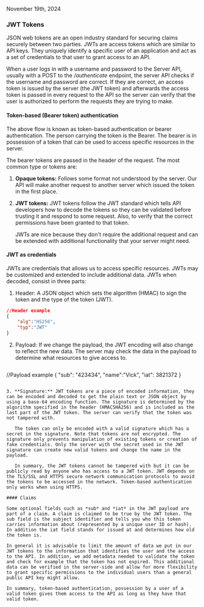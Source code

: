 
November 19th, 2024 

### JWT Tokens 

JSON web tokens are an open industry standard for securing claims securely between two parties. JWTs are access tokens which are similar to API keys. They uniquely identify a specific user of an application and act as a set of credentials to that user to grant access to an API. 

When a user logs in with a username and password to the Server API, usually with a POST to the */authenticate* endpoint, the server API checks if the username and password are correct. If they are correct, an access token is issued by the server (the JWT token) and afterwards the access token is passed in every request to the API so the server can verify that the user is authorized to perform the requests they are trying to make.

#### Token-based (Bearer token) authentication 

The above flow is known as token-based authentication or bearer authentication. The person carrying the token is the Bearer. The bearer is in possession of a token that can be used to access specific resources in the server.

The bearer tokens are passed in the header of the request. The most common type or tokens are:

1. **Opaque tokens:** Follows some format not understood by the server. Our API will make another request to another server which issued the token in the first place. 

2. **JWT tokens:** JWT tokens follow the JWT standard which tells API developers how to decode the tokens so they can be validated before trusting it and respond to some request. Also, to verify that the correct permissions have been granted to that token. 

   JWTs are nice because they don't require the additional request and can be extended with additional functionality that your server might need.

#### JWT as credentials 

JWTs are credentials that allows us to access specific resources. JWTs may be customized and extended to include additional data. JWTs when decoded, consist in three parts:

1. Header: A JSON object which sets the algorithm (HMAC) to sign the token and the type of the token (JWT).

```json
//Header example
{
	"alg":"HS256",
	"typ":"JWT"
}
```

2. Payload: If we change the payload, the JWT encoding will also change to reflect the new data. The server may check the data in the payload to determine what resources to give access to.

	```json
//Payload example
{
	"sub": "423434",
	"name":"Vick",
	"iat": 3821372
}
```

3. **Signature:** JWT tokens are a piece of encoded information, they can be encoded and decoded to get the plain text or JSON object by using a base-64 encoding function. The signature is determined by the algorithm specified in the header (HMACSHA256) and is included as the last part of the JWT token. The server can verify that the token was not tampered with. 

   The token can only be encoded with a valid signature which has a secret in the signature. Note that tokens are not encrypted. The signature only prevents manipulation of existing tokens or creation of fake credentials. Only the server with the secret used in the JWT signature can create new valid tokens and change the name in the payload. 

   In summary, the JWT tokens cannot be tampered with but it can be publicly read by anyone who has access to a JWT token. JWT depends on the TLS/SSL and HTTPS secure network communication protocols to avoid the tokens to be accessed in the network. Token-based authentication only works when using HTTPS. 

#### Claims

Some optional fields such as *sub* and *iat* in the JWT payload are part of a claim. A claim is claimed to be true by the JWT token. The sub field is the subject identifier and tells you who this token carries information about (represented by a unique user ID or hash). In addition the iat field stands for issued at and determines how old the token is. 

In general it is advisable to limit the amount of data we put in our JWT tokens to the information that identifies the user and the access to the API. In addition, we add metadata needed to validate the token and check for example that the token has not expired. This additional data can be verified in the server-side and allow for more flexibility to grant specific permissions to the individual users than a general public API key might allow. 

In summary, token-based authentication, possession by a user of a valid token gives them access to the API as long as they have that valid token.